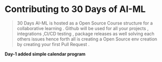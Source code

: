 # Contributing to 30 Days of AI-ML
> 30 Days AI-ML is hosted as a Open Source Course structure for a collaborative learning . 
> Github will be used for all your projects , integrations ,CI/CD  testing , package releases as well solving each others issues hence forth all is creating a Open Source env creation by creating your first Pull Request .

**Day-1 added simple calendar program**
